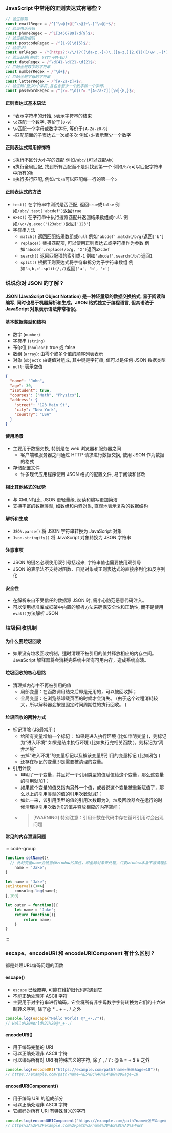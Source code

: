 ### JavaScript 中常用的正则表达式有哪些 ?
```js
// 验证邮箱
const emailRegex = /^[^\s@]+@[^\s@]+\.[^\s@]+$/;
// 验证电话号码
const phoneRegex = /^1[3456789]\d{9}$/;
// 验证邮政编码
const postcodeRegex = /^[1-9]\d{5}$/;
// 验证URL
const urlRegex = /^(https?:\/\/)?([\da-z.-]+)\.([a-z.]{2,6})([/\w .-]*)*\/?$/;
// 验证日期(格式: YYYY-MM-DD)
const dateRegex = /^\d{4}-\d{2}-\d{2}$/;
// 匹配全是数字的字符串
const numberRegex = /^\d+$/;
// 匹配全是字母的字符串
const letterRegex = /^[A-Za-z]+$/;
// 验证码(至少8个字符,且包含至少一个数字和一个字母)
const passwordRegex = /^(?=.*\d)(?=.*[A-Za-z])[\w]{8,}$/;
```
#### 正则表达式基本语法
- `^`表示字符串的开始, `$`表示字符串的结束
- `\d`匹配一个数字, 等价于`[0-9]`
- `\w`匹配一个字母或数字字符, 等价于`[A-Za-z0-9]`
- `+`匹配前面的子表达式一次或多次 例如`\d+`表示至少一个数字
#### 正则表达式常用修饰符
- `i`执行不区分大小写的匹配 例如`/abc/i`可以匹配`AbC`
- `g`执行全局匹配, 找到所有匹配而不是只找到第一个 例如`/b/g`可以匹配字符串中所有的`b`
- `m`执行多行匹配, 例如`/^b/m`可以匹配每一行的第一个`b`
#### 正则表达式的方法
- `test()` 在字符串中测试是否匹配, 返回`true`或`false` 例如`/abc/.test('abcdef')`返回`true`
- `exec()` 在字符串中执行搜索匹配并返回结果数组或`null` 例如`/\d+/g.exec('123abc')`返回`['123']`
- 字符串方法
  - `match()` 返回匹配结果数组或`null` 例如`'abcdef'.match(/b/g)`返回`['b']`
  - `replace()` 替换匹配项, 可以使用正则表达式或字符串作为参数 例如`'abcdef'.replace(/b/g, 'X')`返回`aXcdef`
  - `search()` 返回匹配项的索引或`-1` 例如`'abcdef'.search(/b/)`返回`1`
  - `split()` 根据正则表达式将字符串拆分为子字符串数组 例如`'a,b,c'.split(/,/)`返回`['a', 'b', 'c']`

### 说说你对 JSON 的了解 ?
#### JSON (JavaScript Object Notation) 是一种轻量级的数据交换格式, 易于阅读和编写, 同时也易于机器解析和生成。JSON 格式独立于编程语言, 但其语法于 JavaScript 对象表示语法非常相似。
#### 基本数据类型和结构
- 数字 (`number`)
- 字符串 (`string`)
- 布尔值 (`boolean`): true 或 false
- 数组 (`array`): 由零个或多个值的顺序列表表示
- 对象 (`object`): 由键值对组成, 其中键是字符串, 值可以是任何 JSON 数据类型
- `null`: 表示空值
```json
{
  "name": "John",
  "age": 30,
  "isStudent": true,
  "courses": ["Math", "Physics"],
  "address": {
    "street": "123 Main St",
    "city": "New York",
    "country": "USA"
  }
}
```
#### 使用场景
- 主要用于数据交换, 特别是在 web 浏览器和服务器之间
  - 客户端和服务器之间通过 HTTP 请求进行数据交换, 使用 JSON 作为数据的格式
- 存储配置文件
  - 许多现代应用程序使用 JSON 格式的配置文件, 易于阅读和修改
#### 相比其他格式的优势
- 与 XMLN相比, JSON 更轻量级, 阅读和编写更加简洁
- 支持丰富的数据类型, 如数组和内嵌对象, 直观地表示复杂的数据结构
#### 解析和生成
- `JSON.parse()` 将 JSON 字符串转换为 JavaScript 对象
- `Json.stringify()` 将 JavaScript 对象转换为 JSON 字符串
#### 注意事项
- JSON 的键名必须使用双引号括起来, 字符串值也需要使用双引号
- JSON 的表示法不支持对函数、日期对象或正则表达式的直接序列化和反序列化
#### 安全性
- 在解析来自不受信任的数据源 JSON 时, 需小心防范恶意代码注入。
- 可以使用标准库或框架中内置的解析方法来确保安全性和正确性, 而不是使用`eval()`方法解析 JSON

### 垃圾回收机制
#### 为什么要垃圾回收
- 如果没有垃圾回收机制，适时清理不被引用的值并释放相应的内存空间。JavaScript 解释器将会消耗完系统中所有可用内存，造成系统崩溃。
#### 垃圾回收的核心思路
- 清理掉内存中不再被引用的值
  - 局部变量：在函数调用结束后即是无用的，可以被回收掉；
  - 全局变量：在浏览器卸载页面的时候才会消失。 (由于这个过程消耗较大，所以解释器会按照固定时间周期性的执行回收。 )
#### 垃圾回收的两种方式
- 标记清除 (JS最常用 )
  - 给所有变量增加一个标记：
    如果是进入执行环境 (比如申明变量 )，则标记为“进入环境”
    如果是结束执行环境 (比如执行完相关函数 )，则标记为“离开环境”
  - 去掉“进入环境”的变量标记以及被该变量所引用的变量标记 (比如闭包 )
  - 还存在标记的变量即是需要被清理的变量。
- 引用计数
  - 申明了一个变量，并且将一个引用类型的值赋值给这个变量，那么这变量的引用就加1；
  - 如果这个变量的值又指向另外一个值，或者说这个变量被重新赋值了，那么以上的引用类型的值的引用次数就减1；
  - 如此一来，该引用类型的值的引用次数即为0，垃圾回收器会在运行的时候清理掉引用次数为0的值并释放相应的内存空间；
  - > [!WARNING] 特别注意：引用计数在代码中存在循环引用时会出现问题
#### 常见的内存泄漏问题
::: code-group
```js [意外声明全局变量.js]
function setName(){
  // 此时变量name会被当做window的属性，即全局对象来处理，只要window本身不被清理就不会消失。
	name = 'Jake';
}
```
```js [定时器.js]
let name = 'Jake';
setInterval(()=>{
	consolog.log(name);
},100)
```
```js [闭包.js]
let outer = function(){
	let name = 'Jake';
	return function(){
		return name;
	}
}
```
:::

### escape、encodeURI 和 encodeURIComponent 有什么区别 ?
都是处理URL编码问题的函数
#### escape()
- `escape` 已经废弃, 可能在维护旧代码时遇到它
- 不能正确处理非 ASCII 字符
- 主要用于对字符串进行编码。它会将所有非字母数字字符转换为它们的十六进制转义序列, 除了@ * _ + - . / 之外
```js
console.log(escape("Hello World! @*_+-./")); 
// Hello%20World%21%20@*_+-./
```
#### encodeURI()
- 用于编码完整的 URI
- 可以正确处理非 ASCII 字符
- 可以编码所有对 URI 有特殊含义的字符, 除了 , / ? : @ & = + $ # 之外
```js
console.log(encodeURI("https://example.com/path?name=张三&age=18")); 
// https://example.com/path?name=%E5%BC%A0%E4%B8%89&age=18
```
#### encoedURIComponent()
- 用于编码 URI 的组成部分
- 可以正确处理非 ASCII 字符
- 它编码对所有 URI 有特殊含义的字符
```js
console.log(encoedURIComponent("https://example.com/path?name=张三&age=18")) 
// https%3A%2F%2Fexample.com%2Fpath%3Fname%3D%E5%BC%A0%E4%B8
```